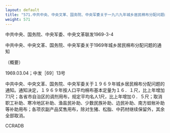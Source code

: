 ```yaml
---
layout: default
title: "571.中共中央、中央文革、国务院、中央军委关于一九六九年城乡居民棉布分配问题的通知（概要）"
weight: 571
---
```


中共中央、国务院、中央军委、中央文革联发1969-3-4

中共中央、中央文革、国务院、中央军委关于1969年城乡居民棉布分配问题的通知

（概要）

1969.03.04；中发［69］13号

中共中央、中央文革、国务院、中央军委关于１９６９年城乡居民棉布分配问题的通知。通知决定，１９６９年按人口平均棉布基本定量为１６．１尺，比上年增加7.1尺；各省市自治区的调剂用布，规定平均名人1尺，比上年增加０．５尺；取消职工补助、寒冷地区补助、渔盐民补助、少数民族补助、边民补助、南方蚊帐补助等补助用布；各项农副产品奖售用布，除对生猪、松脂、中药材继续保留外，其余全部取消。

CCRADB

